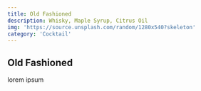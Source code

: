 ```yaml
---
title: Old Fashioned
description: Whisky, Maple Syrup, Citrus Oil
img: 'https://source.unsplash.com/random/1280x540?skeleton'
category: 'Cocktail'
---
```


## Old Fashioned

lorem ipsum
